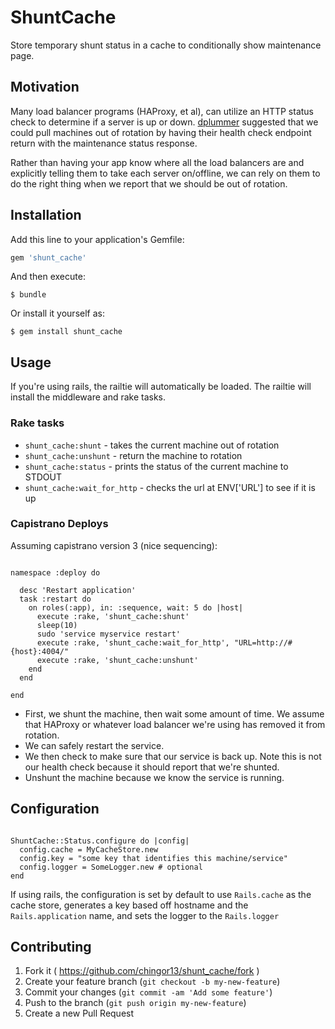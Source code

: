 # ShuntCache

Store temporary shunt status in a cache to conditionally show maintenance page.

## Motivation

Many load balancer programs (HAProxy, et al), can utilize an HTTP status check to determine if a server is up or down. [dplummer](https://github.com/dplummer) suggested that we could pull machines out of rotation by having their health check endpoint return with the maintenance status response.

Rather than having your app know where all the load balancers are and explicitly telling them to take each server on/offline, we can rely on them to do the right thing when we report that we should be out of rotation.

## Installation

Add this line to your application's Gemfile:

```ruby
gem 'shunt_cache'
```

And then execute:

    $ bundle

Or install it yourself as:

    $ gem install shunt_cache

## Usage

If you're using rails, the railtie will automatically be loaded. The railtie will install the middleware and rake tasks.

### Rake tasks

* `shunt_cache:shunt` - takes the current machine out of rotation
* `shunt_cache:unshunt` - return the machine to rotation
* `shunt_cache:status` - prints the status of the current machine to STDOUT
* `shunt_cache:wait_for_http` - checks the url at ENV['URL'] to see if it is up

### Capistrano Deploys

Assuming capistrano version 3 (nice sequencing):

```

namespace :deploy do

  desc 'Restart application'
  task :restart do
    on roles(:app), in: :sequence, wait: 5 do |host|
      execute :rake, 'shunt_cache:shunt'
      sleep(10)
      sudo 'service myservice restart'
      execute :rake, 'shunt_cache:wait_for_http', "URL=http://#{host}:4004/"
      execute :rake, 'shunt_cache:unshunt'
    end
  end

end

```

* First, we shunt the machine, then wait some amount of time. We assume that HAProxy or whatever load balancer we're using has removed it from rotation.
* We can safely restart the service. 
* We then check to make sure that our service is back up. Note this is not our health check because it should report that we're shunted.
* Unshunt the machine because we know the service is running.

## Configuration

```

ShuntCache::Status.configure do |config|
  config.cache = MyCacheStore.new
  config.key = "some key that identifies this machine/service"
  config.logger = SomeLogger.new # optional
end

```

If using rails, the configuration is set by default to use `Rails.cache` as the cache store, generates a key based off hostname and the `Rails.application` name, and sets the logger to the `Rails.logger`

## Contributing

1. Fork it ( https://github.com/chingor13/shunt_cache/fork )
2. Create your feature branch (`git checkout -b my-new-feature`)
3. Commit your changes (`git commit -am 'Add some feature'`)
4. Push to the branch (`git push origin my-new-feature`)
5. Create a new Pull Request
